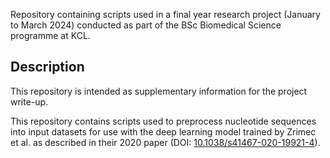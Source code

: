 Repository containing scripts used in a final year research project (January to March 2024) conducted as part of the BSc Biomedical Science programme at KCL.

## Description
This repository is intended as supplementary information for the project write-up.

This repository contains scripts used to preprocess nucleotide sequences into input datasets for use with the deep learning model trained by Zrimec et al. as described in their 2020 paper (DOI: [10.1038/s41467-020-19921-4](https://doi.org/10.1038/s41467-020-19921-4)).
